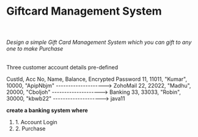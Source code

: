 <b><h1>Giftcard Management System</h1></b><br>

<h6>Design a simple Gift Card Management System which you can gift to any one to make Purchase</h6>

<p> Three customer account details pre-defined </p>

 CustId,  Acc No,    Name,      Balance,    Encrypted Password
 11,      11011,    "Kumar",    10000,      "ApipNbjm"   --------------------> ZohoMail
 22,      22022,    "Madhu",    20000,      "Cboljoh"    --------------------> Banking
 33,      33033,    "Robin",    30000,      "kbwb22"    --------------------> java11

<b> create a banking system where </b>
<ol>
  <li> 1. Account Login</li>
  <li> 2. Purchase </li>
</ol>
